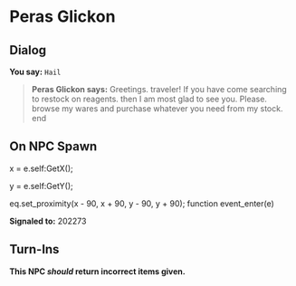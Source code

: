 # Peras Glickon
## Dialog

**You say:** `Hail`



>**Peras Glickon says:** Greetings. traveler! If you have come searching to restock on reagents. then I am most glad to see you. Please. browse my wares and purchase whatever you need from my stock.
end

## On NPC Spawn

x = e.self:GetX();

y = e.self:GetY();

eq.set_proximity(x - 90, x + 90, y - 90, y + 90);
function event_enter(e)

**Signaled to:** 202273
## Turn-Ins



**This NPC *should* return incorrect items given.**





